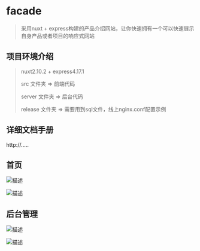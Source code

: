 # facade

> 采用nuxt + express构建的产品介绍网站，让你快速拥有一个可以快速展示自身产品或者项目的响应式网站

## 项目环境介绍
> nuxt2.10.2 + express4.17.1 
> 
> src 文件夹 => 前端代码
>
> server 文件夹 => 后台代码
>
> release 文件夹 => 需要用到sql文件，线上nginx.conf配置示例

## 详细文档手册
http://.....

## 首页
![描述](https://gitee.com/orange-resource/facade/raw/master/release/home1.png)

![描述](https://gitee.com/orange-resource/facade/raw/master/release/home2.png)

## 后台管理
![描述](https://gitee.com/orange-resource/facade/raw/master/release/back_login.png)

![描述](https://gitee.com/orange-resource/facade/raw/master/release/back1.png)
